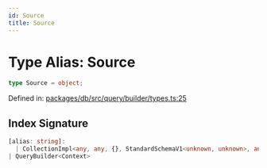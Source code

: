```yaml
---
id: Source
title: Source
---
```


<!-- DO NOT EDIT: this page is autogenerated from the type comments -->

# Type Alias: Source

```ts
type Source = object;
```

Defined in: [packages/db/src/query/builder/types.ts:25](https://github.com/TanStack/db/blob/main/packages/db/src/query/builder/types.ts#L25)

## Index Signature

```ts
[alias: string]: 
  | CollectionImpl<any, any, {}, StandardSchemaV1<unknown, unknown>, any>
| QueryBuilder<Context>
```
